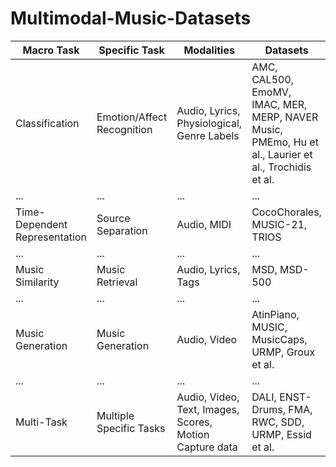 # Multimodal-Music-Datasets

| Macro Task               | Specific Task                    | Modalities                                               | Datasets                                                   |
|--------------------------|----------------------------------|----------------------------------------------------------|------------------------------------------------------------|
| Classification           | Emotion/Affect Recognition      | Audio, Lyrics, Physiological, Genre Labels               | AMC, CAL500, EmoMV, IMAC, MER, MERP, NAVER Music, PMEmo, Hu et al., Laurier et al., Trochidis et al. |
| ...                      | ...                              | ...                                                      | ...                                                        |
| Time-Dependent Representation | Source Separation            | Audio, MIDI                                              | CocoChorales, MUSIC-21, TRIOS                              |
| ...                      | ...                              | ...                                                      | ...                                                        |
| Music Similarity         | Music Retrieval                 | Audio, Lyrics, Tags                                      | MSD, MSD-500                                               |
| ...                      | ...                              | ...                                                      | ...                                                        |
| Music Generation         | Music Generation                | Audio, Video                                             | AtinPiano, MUSIC, MusicCaps, URMP, Groux et al.           |
| ...                      | ...                              | ...                                                      | ...                                                        |
| Multi-Task               | Multiple Specific Tasks         | Audio, Video, Text, Images, Scores, Motion Capture data | DALI, ENST-Drums, FMA, RWC, SDD, URMP, Essid et al.       |
